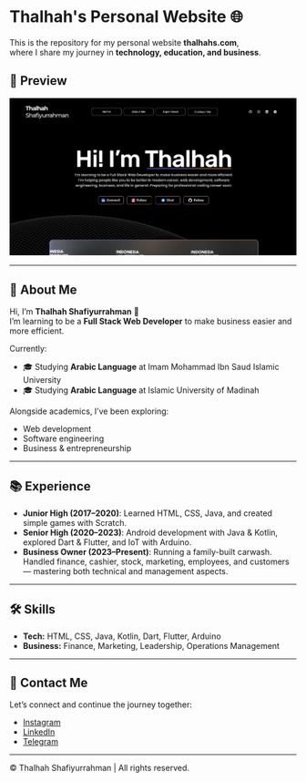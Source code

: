 # Thalhah's Personal Website 🌐

This is the repository for my personal website **thalhahs.com**,  
where I share my journey in **technology, education, and business**.

## 🔎 Preview
![Website Preview](assets/sswebsite.png)

---

## 🚀 About Me
Hi, I’m **Thalhah Shafiyurrahman** 👋  
I’m learning to be a **Full Stack Web Developer** to make business easier and more efficient.  

Currently:
- 🎓 Studying **Arabic Language** at Imam Mohammad Ibn Saud Islamic University  
- 🎓 Studying **Arabic Language** at Islamic University of Madinah

Alongside academics, I’ve been exploring:
- Web development  
- Software engineering  
- Business & entrepreneurship  

---

## 📚 Experience
- **Junior High (2017–2020)**: Learned HTML, CSS, Java, and created simple games with Scratch.  
- **Senior High (2020–2023)**: Android development with Java & Kotlin, explored Dart & Flutter, and IoT with Arduino.  
- **Business Owner (2023–Present)**: Running a family-built carwash. Handled finance, cashier, stock, marketing, employees, and customers — mastering both technical and management aspects.  

---

## 🛠️ Skills
- **Tech:** HTML, CSS, Java, Kotlin, Dart, Flutter, Arduino  
- **Business:** Finance, Marketing, Leadership, Operations Management  

---

## 🔗 Contact Me
Let’s connect and continue the journey together:  

- [Instagram](https://www.instagram.com/thalhah._)  
- [LinkedIn](https://www.linkedin.com/in/thalhah)  
- [Telegram](https://t.me/thalhahs)  

---

© Thalhah Shafiyurrahman | All rights reserved.